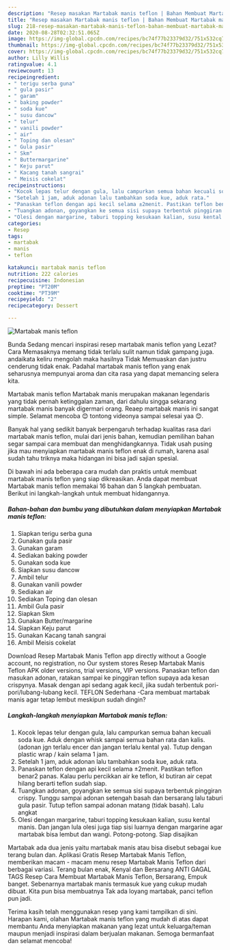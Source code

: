 ```yaml
---
description: "Resep masakan Martabak manis teflon | Bahan Membuat Martabak manis teflon Yang Bikin Ngiler"
title: "Resep masakan Martabak manis teflon | Bahan Membuat Martabak manis teflon Yang Bikin Ngiler"
slug: 218-resep-masakan-martabak-manis-teflon-bahan-membuat-martabak-manis-teflon-yang-bikin-ngiler
date: 2020-08-28T02:32:51.065Z
image: https://img-global.cpcdn.com/recipes/bc74f77b23379d32/751x532cq70/martabak-manis-teflon-foto-resep-utama.jpg
thumbnail: https://img-global.cpcdn.com/recipes/bc74f77b23379d32/751x532cq70/martabak-manis-teflon-foto-resep-utama.jpg
cover: https://img-global.cpcdn.com/recipes/bc74f77b23379d32/751x532cq70/martabak-manis-teflon-foto-resep-utama.jpg
author: Lilly Willis
ratingvalue: 4.1
reviewcount: 13
recipeingredient:
- " terigu serba guna"
- " gula pasir"
- " garam"
- " baking powder"
- " soda kue"
- " susu dancow"
- " telur"
- " vanili powder"
- " air"
- " Toping dan olesan"
- " Gula pasir"
- " Skm"
- " Buttermargarine"
- " Keju parut"
- " Kacang tanah sangrai"
- " Meisis cokelat"
recipeinstructions:
- "Kocok lepas telur dengan gula, lalu campurkan semua bahan kecuali soda kue. Aduk dengan whisk sampai semua bahan rata dan kalis. (adonan jgn terlalu encer dan jangan terlalu kental ya). Tutup dengan plastic wrap / kain selama 1 jam."
- "Setelah 1 jam, aduk adonan lalu tambahkan soda kue, aduk rata."
- "Panaskan teflon dengan api kecil selama ±2menit. Pastikan teflon benar2 panas. Kalau perlu percikkan air ke teflon, kl butiran air cepat hilang berarti teflon sudah siap."
- "Tuangkan adonan, goyangkan ke semua sisi supaya terbentuk pinggiran crispy. Tunggu sampai adonan setengah basah dan bersarang lalu taburi gula pasir. Tutup teflon sampai adonan matang (tidak basah). Lalu angkat"
- "Olesi dengan margarine, taburi topping kesukaan kalian, susu kental manis. Dan jangan lula olesi juga tiap sisi luarnya dengan margarine agar martabak bisa lembut dan wangi. Potong-potong. Siap disajikan"
categories:
- Resep
tags:
- martabak
- manis
- teflon

katakunci: martabak manis teflon 
nutrition: 222 calories
recipecuisine: Indonesian
preptime: "PT20M"
cooktime: "PT39M"
recipeyield: "2"
recipecategory: Dessert

---
```



![Martabak manis teflon](https://img-global.cpcdn.com/recipes/bc74f77b23379d32/751x532cq70/martabak-manis-teflon-foto-resep-utama.jpg)

Bunda Sedang mencari inspirasi resep martabak manis teflon yang Lezat? Cara Memasaknya memang tidak terlalu sulit namun tidak gampang juga. andaikata keliru mengolah maka hasilnya Tidak Memuaskan dan justru cenderung tidak enak. Padahal martabak manis teflon yang enak seharusnya mempunyai aroma dan cita rasa yang dapat memancing selera kita.

Martabak manis teflon Martabak manis merupakan makanan legendaris yang tidak pernah ketinggalan zaman, dari dahulu singga sekarang martabak manis banyak digermari orang. Reaep martabak manis ini sangat simple. Selamat mencoba 😊 tontong videonya sampai selesai yaa 😊.

Banyak hal yang sedikit banyak berpengaruh terhadap kualitas rasa dari martabak manis teflon, mulai dari jenis bahan, kemudian pemilihan bahan segar sampai cara membuat dan menghidangkannya. Tidak usah pusing jika mau menyiapkan martabak manis teflon enak di rumah, karena asal sudah tahu triknya maka hidangan ini bisa jadi sajian spesial.


Di bawah ini ada beberapa cara mudah dan praktis untuk membuat martabak manis teflon yang siap dikreasikan. Anda dapat membuat Martabak manis teflon memakai 16 bahan dan 5 langkah pembuatan. Berikut ini langkah-langkah untuk membuat hidangannya.

<!--inarticleads1-->

##### Bahan-bahan dan bumbu yang dibutuhkan dalam menyiapkan Martabak manis teflon:

1. Siapkan  terigu serba guna
1. Gunakan  gula pasir
1. Gunakan  garam
1. Sediakan  baking powder
1. Gunakan  soda kue
1. Siapkan  susu dancow
1. Ambil  telur
1. Gunakan  vanili powder
1. Sediakan  air
1. Sediakan  Toping dan olesan
1. Ambil  Gula pasir
1. Siapkan  Skm
1. Gunakan  Butter/margarine
1. Siapkan  Keju parut
1. Gunakan  Kacang tanah sangrai
1. Ambil  Meisis cokelat


Download Resep Martabak Manis Teflon app directly without a Google account, no registration, no Our system stores Resep Martabak Manis Teflon APK older versions, trial versions, VIP versions. Panaskan teflon dan masukan adonan, ratakan sampai ke pinggiran teflon supaya ada kesan crispynya. Masak dengan api sedang agak kecil, jika sudah terbentuk pori-pori/lubang-lubang kecil. TEFLON Sederhana -Cara membuat martabak manis agar tetap lembut meskipun sudah dingin? 

<!--inarticleads2-->

##### Langkah-langkah menyiapkan Martabak manis teflon:

1. Kocok lepas telur dengan gula, lalu campurkan semua bahan kecuali soda kue. Aduk dengan whisk sampai semua bahan rata dan kalis. (adonan jgn terlalu encer dan jangan terlalu kental ya). Tutup dengan plastic wrap / kain selama 1 jam.
1. Setelah 1 jam, aduk adonan lalu tambahkan soda kue, aduk rata.
1. Panaskan teflon dengan api kecil selama ±2menit. Pastikan teflon benar2 panas. Kalau perlu percikkan air ke teflon, kl butiran air cepat hilang berarti teflon sudah siap.
1. Tuangkan adonan, goyangkan ke semua sisi supaya terbentuk pinggiran crispy. Tunggu sampai adonan setengah basah dan bersarang lalu taburi gula pasir. Tutup teflon sampai adonan matang (tidak basah). Lalu angkat
1. Olesi dengan margarine, taburi topping kesukaan kalian, susu kental manis. Dan jangan lula olesi juga tiap sisi luarnya dengan margarine agar martabak bisa lembut dan wangi. Potong-potong. Siap disajikan


Martabak ada dua jenis yaitu martabak manis atau bisa disebut sebagai kue terang bulan dan. Aplikasi Gratis Resep Martabak Manis Teflon, memberikan macam - macam menu resep Martabak Manis Teflon dari berbagai variasi. Terang bulan enak, Kenyal dan Bersarang ANTI GAGAL TAGS Resep Cara Membuat Martabak Manis Teflon, Bersarang, Empuk banget. Sebenarnya martabak manis termasuk kue yang cukup mudah dibuat. Kita pun bisa membuatnya Tak ada loyang martabak, panci teflon pun jadi. 

Terima kasih telah menggunakan resep yang kami tampilkan di sini. Harapan kami, olahan Martabak manis teflon yang mudah di atas dapat membantu Anda menyiapkan makanan yang lezat untuk keluarga/teman maupun menjadi inspirasi dalam berjualan makanan. Semoga bermanfaat dan selamat mencoba!
